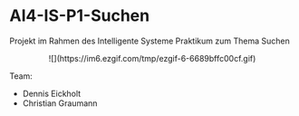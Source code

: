 # AI4-IS-P1-Suchen

Projekt im Rahmen des Intelligente Systeme Praktikum zum Thema Suchen

<div align="center"> ![](https://im6.ezgif.com/tmp/ezgif-6-6689bffc00cf.gif) </div>

Team:
- Dennis Eickholt
- Christian Graumann